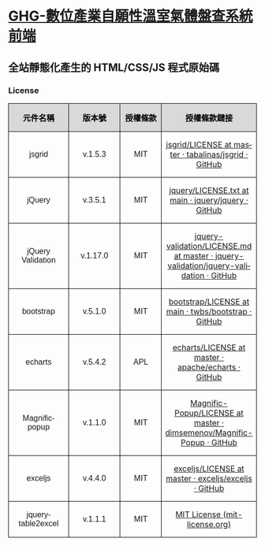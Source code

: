 [GHG-數位產業自願性溫室氣體盤查系統前端](https://ghg.moda.gov.tw/)
===

全站靜態化產生的 HTML/CSS/JS 程式原始碼
---

### License

<table class=MsoTableGrid border=1 cellspacing=0 cellpadding=0
 style='border-collapse:collapse;border:none'>
 <thead>
  <tr style='height:19.85pt'>
   <td width=146 style='width:109.4pt;border:solid windowtext 1.0pt;background:
   #D9D9D9;padding:0cm 5.4pt 0cm 5.4pt;height:19.85pt'>
   <p class=MsoNormal align=center style='text-align:center;line-height:normal'><b><span
   lang=ZH-CN style='font-family:"微軟正黑體",sans-serif;color:black'>元件名稱</span></b></p>
   </td>
   <td width=140 style='width:104.65pt;border:solid windowtext 1.0pt;
   border-left:none;background:#D9D9D9;padding:0cm 5.4pt 0cm 5.4pt;height:19.85pt'>
   <p class=MsoNormal align=center style='text-align:center;line-height:normal'><b><span
   style='font-family:"微軟正黑體",sans-serif;color:black'>版本號</span></b></p>
   </td>
   <td width=127 style='width:95.05pt;border:solid windowtext 1.0pt;border-left:
   none;background:#D9D9D9;padding:0cm 5.4pt 0cm 5.4pt;height:19.85pt'>
   <p class=MsoNormal align=center style='text-align:center;line-height:normal'><b><span
   style='font-family:"微軟正黑體",sans-serif;color:black'>授權條款</span></b></p>
   </td>
   <td width=127 style='width:95.05pt;border:solid windowtext 1.0pt;border-left:
   none;background:#D9D9D9;padding:0cm 5.4pt 0cm 5.4pt;height:19.85pt'>
   <p class=MsoNormal align=center style='text-align:center'><b><span
   style='font-family:DengXian;color:black'>授權條款鏈接</span></b></p>
   </td>
  </tr>
 </thead>
 <tr style='height:19.85pt'>
  <td width=146 style='width:109.4pt;border:solid windowtext 1.0pt;border-top:
  none;padding:0cm 5.4pt 0cm 5.4pt;height:19.85pt'>
  <p class=MsoNormal align=center style='text-align:center;line-height:normal'><span
  lang=EN-US style='font-family:"微軟正黑體",sans-serif'>jsgrid</span></p>
  </td>
  <td width=140 style='width:104.65pt;border-top:none;border-left:none;
  border-bottom:solid windowtext 1.0pt;border-right:solid windowtext 1.0pt;
  padding:0cm 5.4pt 0cm 5.4pt;height:19.85pt'>
  <p class=MsoNormal align=center style='text-align:center;line-height:normal'><span
  lang=EN-US style='font-family:"微軟正黑體",sans-serif'>v.1.5.3</span></p>
  </td>
  <td width=127 style='width:95.05pt;border-top:none;border-left:none;
  border-bottom:solid windowtext 1.0pt;border-right:solid windowtext 1.0pt;
  padding:0cm 5.4pt 0cm 5.4pt;height:19.85pt'>
  <p class=MsoNormal align=center style='text-align:center;line-height:normal'><span
  lang=EN-US style='font-family:"微軟正黑體",sans-serif'>MIT</span></p>
  </td>
  <td width=127 style='width:95.05pt;border-top:none;border-left:none;
  border-bottom:solid windowtext 1.0pt;border-right:solid windowtext 1.0pt;
  padding:0cm 5.4pt 0cm 5.4pt;height:19.85pt'>
  <p class=MsoNormal align=center style='text-align:center'><span lang=EN-US><a
  href="https://github.com/tabalinas/jsgrid/blob/master/LICENSE">jsgrid/LICENSE
  at master · tabalinas/jsgrid · GitHub</a></span></p>
  </td>
 </tr>
 <tr style='height:19.85pt'>
  <td width=146 style='width:109.4pt;border:solid windowtext 1.0pt;border-top:
  none;padding:0cm 5.4pt 0cm 5.4pt;height:19.85pt'>
  <p class=MsoNormal align=center style='text-align:center;line-height:normal'><span
  lang=EN-US style='font-family:"微軟正黑體",sans-serif'>jQuery</span></p>
  </td>
  <td width=140 style='width:104.65pt;border-top:none;border-left:none;
  border-bottom:solid windowtext 1.0pt;border-right:solid windowtext 1.0pt;
  padding:0cm 5.4pt 0cm 5.4pt;height:19.85pt'>
  <p class=MsoNormal align=center style='text-align:center;line-height:normal'><span
  lang=EN-US style='font-family:"微軟正黑體",sans-serif'>v.3.5.1</span></p>
  </td>
  <td width=127 style='width:95.05pt;border-top:none;border-left:none;
  border-bottom:solid windowtext 1.0pt;border-right:solid windowtext 1.0pt;
  padding:0cm 5.4pt 0cm 5.4pt;height:19.85pt'>
  <p class=MsoNormal align=center style='text-align:center;line-height:normal'><span
  lang=EN-US style='font-family:"微軟正黑體",sans-serif'>MIT</span></p>
  </td>
  <td width=127 style='width:95.05pt;border-top:none;border-left:none;
  border-bottom:solid windowtext 1.0pt;border-right:solid windowtext 1.0pt;
  padding:0cm 5.4pt 0cm 5.4pt;height:19.85pt'>
  <p class=MsoNormal align=center style='text-align:center'><span lang=EN-US><a
  href="https://github.com/jquery/jquery/blob/main/LICENSE.txt">jquery/LICENSE.txt
  at main · jquery/jquery · GitHub</a></span></p>
  </td>
 </tr>
 <tr style='height:19.85pt'>
  <td width=146 style='width:109.4pt;border:solid windowtext 1.0pt;border-top:
  none;padding:0cm 5.4pt 0cm 5.4pt;height:19.85pt'>
  <p class=MsoNormal align=center style='text-align:center;line-height:normal'><span
  lang=EN-US style='font-family:"微軟正黑體",sans-serif'>jQuery Validation</span></p>
  </td>
  <td width=140 style='width:104.65pt;border-top:none;border-left:none;
  border-bottom:solid windowtext 1.0pt;border-right:solid windowtext 1.0pt;
  padding:0cm 5.4pt 0cm 5.4pt;height:19.85pt'>
  <p class=MsoNormal align=center style='text-align:center;line-height:normal'><span
  lang=EN-US style='font-family:"微軟正黑體",sans-serif'>v.1.17.0</span></p>
  </td>
  <td width=127 style='width:95.05pt;border-top:none;border-left:none;
  border-bottom:solid windowtext 1.0pt;border-right:solid windowtext 1.0pt;
  padding:0cm 5.4pt 0cm 5.4pt;height:19.85pt'>
  <p class=MsoNormal align=center style='text-align:center;line-height:normal'><span
  lang=EN-US style='font-family:"微軟正黑體",sans-serif'>MIT</span></p>
  </td>
  <td width=127 style='width:95.05pt;border-top:none;border-left:none;
  border-bottom:solid windowtext 1.0pt;border-right:solid windowtext 1.0pt;
  padding:0cm 5.4pt 0cm 5.4pt;height:19.85pt'>
  <p class=MsoNormal align=center style='text-align:center'><span lang=EN-US><a
  href="https://github.com/jquery-validation/jquery-validation/blob/master/LICENSE.md">jquery-validation/LICENSE.md
  at master · jquery-validation/jquery-validation · GitHub</a></span></p>
  </td>
 </tr>
 <tr style='height:19.85pt'>
  <td width=146 style='width:109.4pt;border:solid windowtext 1.0pt;border-top:
  none;padding:0cm 5.4pt 0cm 5.4pt;height:19.85pt'>
  <p class=MsoNormal align=center style='text-align:center;line-height:normal'><span
  lang=EN-US style='font-family:"微軟正黑體",sans-serif'>bootstrap</span></p>
  </td>
  <td width=140 style='width:104.65pt;border-top:none;border-left:none;
  border-bottom:solid windowtext 1.0pt;border-right:solid windowtext 1.0pt;
  padding:0cm 5.4pt 0cm 5.4pt;height:19.85pt'>
  <p class=MsoNormal align=center style='text-align:center;line-height:normal'><span
  lang=EN-US style='font-family:"微軟正黑體",sans-serif'>v.5.1.0</span></p>
  </td>
  <td width=127 style='width:95.05pt;border-top:none;border-left:none;
  border-bottom:solid windowtext 1.0pt;border-right:solid windowtext 1.0pt;
  padding:0cm 5.4pt 0cm 5.4pt;height:19.85pt'>
  <p class=MsoNormal align=center style='text-align:center;line-height:normal'><span
  lang=EN-US style='font-family:"微軟正黑體",sans-serif'>MIT</span></p>
  </td>
  <td width=127 style='width:95.05pt;border-top:none;border-left:none;
  border-bottom:solid windowtext 1.0pt;border-right:solid windowtext 1.0pt;
  padding:0cm 5.4pt 0cm 5.4pt;height:19.85pt'>
  <p class=MsoNormal align=center style='text-align:center'><span lang=EN-US><a
  href="https://github.com/twbs/bootstrap/blob/main/LICENSE">bootstrap/LICENSE
  at main · twbs/bootstrap · GitHub</a></span></p>
  </td>
 </tr>
 <tr style='height:19.85pt'>
  <td width=146 style='width:109.4pt;border:solid windowtext 1.0pt;border-top:
  none;padding:0cm 5.4pt 0cm 5.4pt;height:19.85pt'>
  <p class=MsoNormal align=center style='text-align:center;line-height:normal'><span
  lang=EN-US style='font-family:"微軟正黑體",sans-serif'>echarts</span></p>
  </td>
  <td width=140 style='width:104.65pt;border-top:none;border-left:none;
  border-bottom:solid windowtext 1.0pt;border-right:solid windowtext 1.0pt;
  padding:0cm 5.4pt 0cm 5.4pt;height:19.85pt'>
  <p class=MsoNormal align=center style='text-align:center;line-height:normal'><span
  lang=EN-US style='font-family:"微軟正黑體",sans-serif'>v.5.4.2</span></p>
  </td>
  <td width=127 style='width:95.05pt;border-top:none;border-left:none;
  border-bottom:solid windowtext 1.0pt;border-right:solid windowtext 1.0pt;
  padding:0cm 5.4pt 0cm 5.4pt;height:19.85pt'>
  <p class=MsoNormal align=center style='text-align:center;line-height:normal'><span
  lang=EN-US style='font-family:"微軟正黑體",sans-serif'>APL</span></p>
  </td>
  <td width=127 style='width:95.05pt;border-top:none;border-left:none;
  border-bottom:solid windowtext 1.0pt;border-right:solid windowtext 1.0pt;
  padding:0cm 5.4pt 0cm 5.4pt;height:19.85pt'>
  <p class=MsoNormal align=center style='text-align:center'><span lang=EN-US><a
  href="https://github.com/apache/echarts/blob/master/LICENSE">echarts/LICENSE
  at master · apache/echarts · GitHub</a></span></p>
  </td>
 </tr>
 <tr style='height:19.85pt'>
  <td width=146 style='width:109.4pt;border:solid windowtext 1.0pt;border-top:
  none;padding:0cm 5.4pt 0cm 5.4pt;height:19.85pt'>
  <p class=MsoNormal align=center style='text-align:center;line-height:normal'><span
  lang=EN-US style='font-family:"微軟正黑體",sans-serif'>Magnific-popup</span></p>
  </td>
  <td width=140 style='width:104.65pt;border-top:none;border-left:none;
  border-bottom:solid windowtext 1.0pt;border-right:solid windowtext 1.0pt;
  padding:0cm 5.4pt 0cm 5.4pt;height:19.85pt'>
  <p class=MsoNormal align=center style='text-align:center;line-height:normal'><span
  lang=EN-US style='font-family:"微軟正黑體",sans-serif'>v.1.1.0</span></p>
  </td>
  <td width=127 style='width:95.05pt;border-top:none;border-left:none;
  border-bottom:solid windowtext 1.0pt;border-right:solid windowtext 1.0pt;
  padding:0cm 5.4pt 0cm 5.4pt;height:19.85pt'>
  <p class=MsoNormal align=center style='text-align:center;line-height:normal'><span
  lang=EN-US style='font-family:"微軟正黑體",sans-serif'>MIT</span></p>
  </td>
  <td width=127 style='width:95.05pt;border-top:none;border-left:none;
  border-bottom:solid windowtext 1.0pt;border-right:solid windowtext 1.0pt;
  padding:0cm 5.4pt 0cm 5.4pt;height:19.85pt'>
  <p class=MsoNormal align=center style='text-align:center'><span lang=EN-US><a
  href="https://github.com/dimsemenov/Magnific-Popup/blob/master/LICENSE">Magnific-Popup/LICENSE
  at master · dimsemenov/Magnific-Popup · GitHub</a></span></p>
  </td>
 </tr>
 <tr style='height:19.85pt'>
  <td width=146 style='width:109.4pt;border:solid windowtext 1.0pt;border-top:
  none;padding:0cm 5.4pt 0cm 5.4pt;height:19.85pt'>
  <p class=MsoNormal align=center style='text-align:center;line-height:normal'><span
  lang=EN-US style='font-family:"微軟正黑體",sans-serif'>exceljs</span></p>
  </td>
  <td width=140 style='width:104.65pt;border-top:none;border-left:none;
  border-bottom:solid windowtext 1.0pt;border-right:solid windowtext 1.0pt;
  padding:0cm 5.4pt 0cm 5.4pt;height:19.85pt'>
  <p class=MsoNormal align=center style='text-align:center;line-height:normal'><span
  lang=EN-US style='font-family:"微軟正黑體",sans-serif'>v.4.4.0</span></p>
  </td>
  <td width=127 style='width:95.05pt;border-top:none;border-left:none;
  border-bottom:solid windowtext 1.0pt;border-right:solid windowtext 1.0pt;
  padding:0cm 5.4pt 0cm 5.4pt;height:19.85pt'>
  <p class=MsoNormal align=center style='text-align:center;line-height:normal'><span
  lang=EN-US style='font-family:"微軟正黑體",sans-serif'>MIT</span></p>
  </td>
  <td width=127 style='width:95.05pt;border-top:none;border-left:none;
  border-bottom:solid windowtext 1.0pt;border-right:solid windowtext 1.0pt;
  padding:0cm 5.4pt 0cm 5.4pt;height:19.85pt'>
  <p class=MsoNormal align=center style='text-align:center'><span lang=EN-US><a
  href="https://github.com/exceljs/exceljs/blob/master/LICENSE">exceljs/LICENSE
  at master · exceljs/exceljs · GitHub</a></span></p>
  </td>
 </tr>
 <tr style='height:19.85pt'>
  <td width=146 style='width:109.4pt;border:solid windowtext 1.0pt;border-top:
  none;padding:0cm 5.4pt 0cm 5.4pt;height:19.85pt'>
  <p class=MsoNormal align=center style='text-align:center;line-height:normal'><span
  lang=EN-US style='font-family:"微軟正黑體",sans-serif;'>jquery-table2excel</span></p>
  </td>
  <td width=140 style='width:104.65pt;border-top:none;border-left:none;
  border-bottom:solid windowtext 1.0pt;border-right:solid windowtext 1.0pt;
  padding:0cm 5.4pt 0cm 5.4pt;height:19.85pt'>
  <p class=MsoNormal align=center style='text-align:center;line-height:normal'><span
  lang=EN-US style='font-family:"微軟正黑體",sans-serif'>v.1.1.1</span></p>
  </td>
  <td width=127 style='width:95.05pt;border-top:none;border-left:none;
  border-bottom:solid windowtext 1.0pt;border-right:solid windowtext 1.0pt;
  padding:0cm 5.4pt 0cm 5.4pt;height:19.85pt'>
  <p class=MsoNormal align=center style='text-align:center;line-height:normal'><span
  lang=EN-US style='font-family:"微軟正黑體",sans-serif;'>MIT</span></p>
  </td>
  <td width=127 style='width:95.05pt;border-top:none;border-left:none;
  border-bottom:solid windowtext 1.0pt;border-right:solid windowtext 1.0pt;
  padding:0cm 5.4pt 0cm 5.4pt;height:19.85pt'>
  <p class=MsoNormal align=center style='text-align:center'><span lang=EN-US><a
  href="https://zenorocha.mit-license.org/">MIT License (mit-license.org)</a></span></p>
  </td>
 </tr>
</table>
